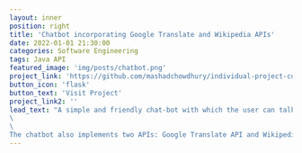 ```yaml
---
layout: inner
position: right
title: 'Chatbot incorporating Google Translate and Wikipedia APIs'
date: 2022-01-01 21:30:00
categories: Software Engineering
tags: Java API
featured_image: 'img/posts/chatbot.png'
project_link: 'https://github.com/mashadchowdhury/individual-project-cosc310'
button_icon: 'flask'
button_text: 'Visit Project'
project_link2: ''
lead_text: "A simple and friendly chat-bot with which the user can talk about their hobbies and interests.
\
\
The chatbot also implements two APIs: Google Translate API and Wikipedia API, using which the chatbot is able to translate in real time any inputted sentence by the user into French. The chatbot is also able to extract information from Wikipedia about a famous person or celebrity."
---
```

